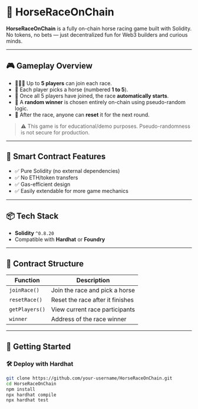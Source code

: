 # 🐎 HorseRaceOnChain

**HorseRaceOnChain** is a fully on-chain horse racing game built with Solidity.  
No tokens, no bets — just decentralized fun for Web3 builders and curious minds.

---

## 🎮 Gameplay Overview

- 🧑‍🤝‍🧑 Up to **5 players** can join each race.
- 🐴 Each player picks a horse (numbered **1 to 5**). 
- 🏁 Once all 5 players have joined, the race **automatically starts**.
- 🎲 A **random winner** is chosen entirely on-chain using pseudo-random logic.
- 🔄 After the race, anyone can **reset** it for the next round. 

> ⚠️ This game is for educational/demo purposes. Pseudo-randomness is not secure for production.

---

## 🔧 Smart Contract Features

- ✅ Pure Solidity (no external dependencies)
- ✅ No ETH/token transfers
- ✅ Gas-efficient design
- ✅ Easily extendable for more game mechanics

---

## 📦 Tech Stack

- **Solidity** `^0.8.20`
- Compatible with **Hardhat** or **Foundry**

---

## 📜 Contract Structure

| Function        | Description                            |
|----------------|----------------------------------------|
| `joinRace()`   | Join the race and pick a horse         |
| `resetRace()`  | Reset the race after it finishes       |
| `getPlayers()` | View current race participants         |
| `winner`       | Address of the race winner             |

---

## 🚀 Getting Started

### 🛠 Deploy with Hardhat

```bash
git clone https://github.com/your-username/HorseRaceOnChain.git
cd HorseRaceOnChain
npm install
npx hardhat compile
npx hardhat test
